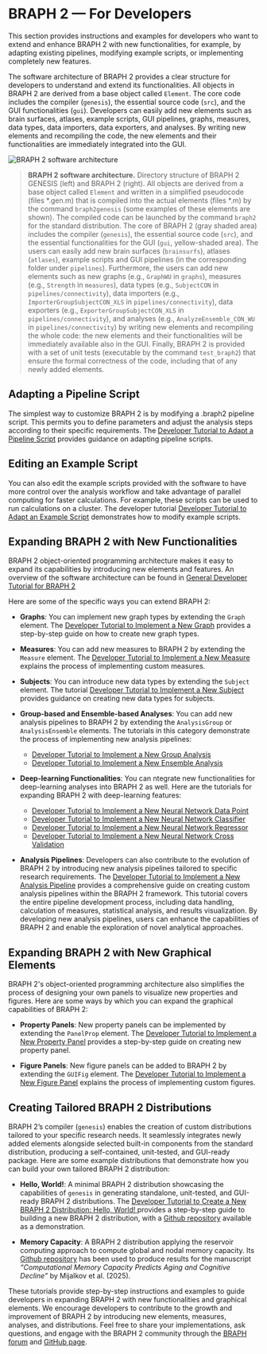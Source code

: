 # BRAPH 2 — For Developers

This section provides instructions and examples for developers who want to extend and enhance BRAPH 2 with new functionalities, for example, by adapting existing pipelines, modifying example scripts, or implementing completely new features.

The software architecture of BRAPH 2 provides a clear structure for developers to understand and extend its functionalities. All objects in BRAPH 2 are derived from a base object called `Element`. The core code includes the compiler (`genesis`), the essential source code (`src`), and the GUI functionalities (`gui`). Developers can easily add new elements such as brain surfaces, atlases, example scripts, GUI pipelines, graphs, measures, data types, data importers, data exporters, and analyses. By writing new elements and recompiling the code, the new elements and their functionalities are immediately integrated into the GUI.

![BRAPH 2 software architecture](braph2genesis.png)
> **BRAPH 2 software architecture.**
Directory structure of BRAPH 2 GENESIS (left) and BRAPH 2 (right).
All objects are derived from a base object called `Element` and written in a simplified pseudocode (files *.gen.m) that is compiled into the actual elements (files *.m) by the command `braph2genesis` (some examples of these elements are shown).
The compiled code can be launched by the command `braph2` for the standard distribution.
The core of BRAPH 2 (gray shaded area) includes the compiler (`genesis`), the essential source code (`src`), and the essential functionalities for the GUI (`gui`, yellow-shaded area).
The users can easily add new brain surfaces (`brainsurfs`), atlases (`atlases`), example scripts and GUI pipelines (in the corresponding folder under `pipelines`).
Furthermore, the users can add new elements such as new graphs (e.g., `GraphWU` in `graphs`), measures (e.g., `Strength` in `measures`), data types (e.g., `SubjectCON` in `pipelines/connectivity`), data importers (e.g., `ImporterGroupSubjectCON_XLS` in `pipelines/connectivity`), data exporters (e.g., `ExporterGroupSubjectCON_XLS` in `pipelines/connectivity`), and analyses (e.g., `AnalyzeEnsemble_CON_WU` in `pipelines/connectivity`) by writing new elements and recompiling the whole code: the new elements and their functionalities will be immediately available also in the GUI.
Finally, BRAPH 2 is provided with a set of unit tests (executable by the command `test_braph2`) that ensure the formal correctness of the code, including that of any newly added elements.

## Adapting a Pipeline Script

The simplest way to customize BRAPH 2 is by modifying a .braph2 pipeline script. This permits you to define parameters and adjust the analysis steps according to their specific requirements. The [Developer Tutorial to Adapt a Pipeline Script](dev_pipeline) provides guidance on adapting pipeline scripts.

## Editing an Example Script

You can also edit the example scripts provided with the software to have more control over the analysis workflow and take advantage of parallel computing for faster calculations. For example, these scripts can be used to run calculations on a cluster. The developer tutorial [Developer Tutorial to Adapt an Example Script](dev_script) demonstrates how to modify example scripts.

## Expanding BRAPH 2 with New Functionalities

BRAPH 2 object-oriented programming architecture makes it easy to expand its capabilities by introducing new elements and features. An overview of the software architecture can be found in [General Developer Tutorial for BRAPH 2](dev_intro)

Here are some of the specific ways you can extend BRAPH 2:

- **Graphs**: You can implement new graph types by extending the `Graph` element. The [Developer Tutorial to Implement a New Graph](dev_graph) provides a step-by-step guide on how to create new graph types.

- **Measures**: You can add new measures to BRAPH 2 by extending the `Measure` element. The [Developer Tutorial to Implement a New Measure](dev_measure) explains the process of implementing custom measures.

- **Subjects**: You can introduce new data types by extending the `Subject` element. The tutorial [Developer Tutorial to Implement a New Subject](dev_subject) provides guidance on creating new data types for subjects.

- **Group-based and Ensemble-based Analyses**: You can add new analysis pipelines to BRAPH 2 by extending the `AnalysisGroup` or `AnalysisEnsemble` elements. The tutorials in this category demonstrate the process of implementing new analysis pipelines:
  - [Developer Tutorial to Implement a New Group Analysis](dev_analysis_group)
  - [Developer Tutorial to Implement a New Ensemble Analysis](dev_analysis_ensemble)

- **Deep-learning Functionalities**: You can ntegrate new functionalities for deep-learning analyses into BRAPH 2 as well. Here are the tutorials for expanding BRAPH 2 with deep-learning features:
  - [Developer Tutorial to Implement a New Neural Network Data Point](dev_nn_datapoint)
  - [Developer Tutorial to Implement a New Neural Network Classifier](dev_nn_clas)
  - [Developer Tutorial to Implement a New Neural Network Regressor](dev_nn_reg)
  - [Developer Tutorial to Implement a New Neural Network Cross Validation](dev_nn_xval)

- **Analysis Pipelines**: Developers can also contribute to the evolution of BRAPH 2 by introducing new analysis pipelines tailored to specific research requirements. The [Developer Tutorial to Implement a New Analysis Pipeline](dev_new_pipeline) provides a comprehensive guide on creating custom analysis pipelines within the BRAPH 2 framework. This tutorial covers the entire pipeline development process, including data handling, calculation of measures, statistical analysis, and results visualization. By developing new analysis pipelines, users can enhance the capabilities of BRAPH 2 and enable the exploration of novel analytical approaches.

## Expanding BRAPH 2 with New Graphical Elements

BRAPH 2's object-oriented programming architecture also simplifies the process of designing your own panels to visualize new properties and figures. Here are some ways by which you can expand the graphical capabilities of BRAPH 2:

- **Property Panels**: New property panels can be implemented by extending the `PanelProp` element. The [Developer Tutorial to Implement a New Property Panel](dev_panelprop) provides a step-by-step guide on creating new property panel.

- **Figure Panels**: New figure panels can be added to BRAPH 2 by extending the `GUIFig` element. The [Developer Tutorial to Implement a New Figure Panel](dev_panelfig) explains the process of implementing custom figures.

## Creating Tailored BRAPH 2 Distributions

BRAPH 2’s compiler (`genesis`) enables the creation of custom distributions tailored to your specific research needs. It seamlessly integrates newly added elements alongside selected built-in components from the standard distribution, producing a self-contained, unit-tested, and GUI-ready package. Here are some example distributions that demonstrate how you can build your own tailored BRAPH 2 distribution:

- **Hello, World!**: A minimal BRAPH 2 distribution showcasing the capabilities of `genesis` in generating standalone, unit-tested, and GUI-ready BRAPH 2 distributions. The [Developer Tutorial to Create a New BRAPH 2 Distribution: Hello, World! ](dev_distribution) provides a step-by-step guide to building a new BRAPH 2 distribution, with a [Github repository](https://github.com/c-yuwei/HelloWorld) available as a demonstration.

- **Memory Capacity**: A BRAPH 2 distribution applying the reservoir computing approach to compute global and nodal memory capacity. Its [Github repository](https://github.com/braph-software/MemoryCapacity) has been used to produce results for the manuscript _“Computational Memory Capacity Predicts Aging and Cognitive Decline”_ by Mijalkov et al. (2025).

These tutorials provide step-by-step instructions and examples to guide developers in expanding BRAPH 2 with new functionalities and graphical elements. We encourage developers to contribute to the growth and improvement of BRAPH 2 by introducing new elements, measures, analyses, and distributions. Feel free to share your implementations, ask questions, and engage with the BRAPH 2 community through the [BRAPH forum](https://github.com/braph-software/BRAPH-2/discussions) and [GitHub page](https://github.com/braph-software).
